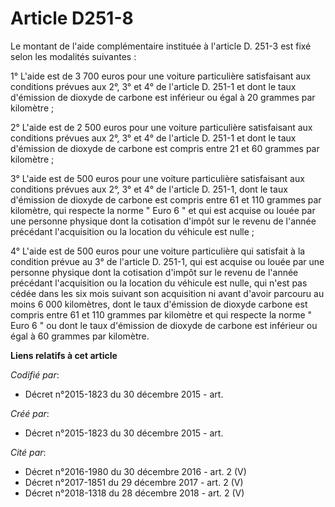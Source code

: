 # Article D251-8

Le montant de l'aide complémentaire instituée à l'article D. 251-3 est fixé selon les modalités suivantes : 

1° L'aide est de 3 700 euros pour une voiture particulière satisfaisant aux conditions prévues aux 2°, 3° et 4° de l'article
D. 251-1 et dont le taux d'émission de dioxyde de carbone est inférieur ou égal à 20 grammes par kilomètre ; 

2° L'aide est de 2 500 euros pour une voiture particulière satisfaisant aux conditions prévues aux 2°, 3° et 4° de l'article
D. 251-1 et dont le taux d'émission de dioxyde de carbone est compris entre 21 et 60 grammes par kilomètre ; 

3° L'aide est de 500 euros pour une voiture particulière satisfaisant aux conditions prévues aux 2°, 3° et 4° de l'article D.
251-1, dont le taux d'émission de dioxyde de carbone est compris entre 61 et 110 grammes par kilomètre, qui respecte la norme
" Euro 6 " et qui est acquise ou louée par une personne physique dont la cotisation d'impôt sur le revenu de l'année
précédant l'acquisition ou la location du véhicule est nulle ; 

4° L'aide est de 500 euros pour une voiture particulière qui satisfait à la condition prévue au 3° de l'article D. 251-1, qui
est acquise ou louée par une personne physique dont la cotisation d'impôt sur le revenu de l'année précédant l'acquisition ou
la location du véhicule est nulle, qui n'est pas cédée dans les six mois suivant son acquisition ni avant d'avoir parcouru au
moins 6 000 kilomètres, dont le taux d'émission de dioxyde carbone est compris entre 61 et 110 grammes par kilomètre et qui
respecte la norme " Euro 6 " ou dont le taux d'émission de dioxyde de carbone est inférieur ou égal à 60 grammes par
kilomètre.

**Liens relatifs à cet article**

_Codifié par_:

  - Décret n°2015-1823 du 30 décembre 2015 - art.

_Créé par_:

  - Décret n°2015-1823 du 30 décembre 2015 - art.

_Cité par_:

  - Décret n°2016-1980 du 30 décembre 2016 - art. 2 (V)
  - Décret n°2017-1851 du 29 décembre 2017 - art. 2 (V)
  - Décret n°2018-1318 du 28 décembre 2018 - art. 2 (V)
